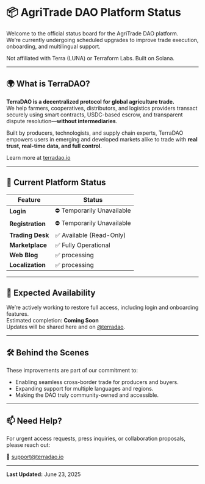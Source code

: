 
# 📦 AgriTrade DAO Platform Status

Welcome to the official status board for the AgriTrade DAO platform.  
We’re currently undergoing scheduled upgrades to improve trade execution, onboarding, and multilingual support.

Not affiliated with Terra (LUNA) or Terraform Labs. Built on Solana.


---

## 🌍 What is TerraDAO?

**TerraDAO is a decentralized protocol for global agriculture trade.**  
We help farmers, cooperatives, distributors, and logistics providers transact securely using smart contracts, USDC-based escrow, and transparent dispute resolution—**without intermediaries**.

Built by producers, technologists, and supply chain experts, TerraDAO empowers users in emerging and developed markets alike to trade with **real trust, real-time data, and full control**.

Learn more at [terradao.io](https://terradao.io)

---

## 🔄 Current Platform Status

| Feature         | Status                |
|------------------|------------------------|
| **Login**        | ⛔ Temporarily Unavailable |
| **Registration** | ⛔ Temporarily Unavailable |
| **Trading Desk** | ✅ Available (Read-Only)   |
| **Marketplace**  | ✅ Fully Operational       |
| **Web Blog**     | ✅ processing               |
| **Localization** | ✅ processing         |

---

## 📆 Expected Availability

We’re actively working to restore full access, including login and onboarding features.  
Estimated completion: **Coming Soon**  
Updates will be shared here and on [@terradao](https://twitter.com/terradao).

---

## 🛠️ Behind the Scenes

These improvements are part of our commitment to:

- Enabling seamless cross-border trade for producers and buyers.
- Expanding support for multiple languages and regions.
- Making the DAO truly community-owned and accessible.

---

## 📫 Need Help?

For urgent access requests, press inquiries, or collaboration proposals, please reach out:

**📧** support@terradao.io

---

**Last Updated:** June 23, 2025
```


